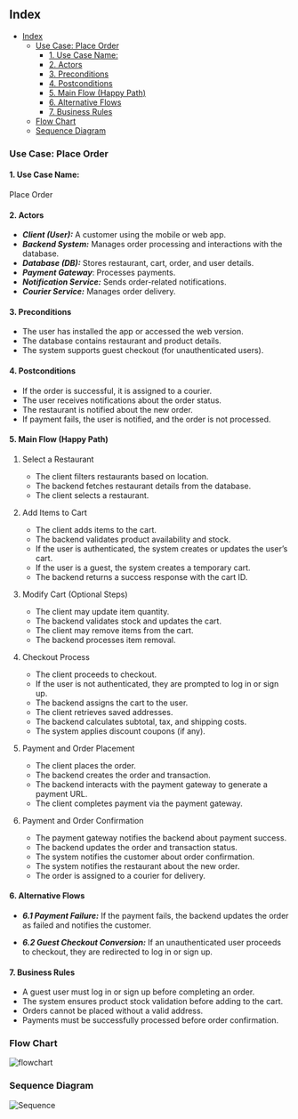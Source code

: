 ## Index

- [Index](#index)
  - [Use Case: Place Order](#use-case-place-order)
    - [1. Use Case Name:](#1-use-case-name)
    - [2. Actors](#2-actors)
    - [3. Preconditions](#3-preconditions)
    - [4. Postconditions](#4-postconditions)
    - [5. Main Flow (Happy Path)](#5-main-flow-happy-path)
    - [6. Alternative Flows](#6-alternative-flows)
    - [7. Business Rules](#7-business-rules)
  - [Flow Chart](#flow-chart)
  - [Sequence Diagram](#sequence-diagram)

### Use Case: Place Order

#### 1. Use Case Name:

Place Order

#### 2. Actors

- **_Client (User):_** A customer using the mobile or web app.
- **_Backend System:_** Manages order processing and interactions with the database.
- **_Database (DB):_** Stores restaurant, cart, order, and user details.
- **_Payment Gateway_**: Processes payments.
- **_Notification Service:_** Sends order-related notifications.
- **_Courier Service:_** Manages order delivery.

#### 3. Preconditions

- The user has installed the app or accessed the web version.
- The database contains restaurant and product details.
- The system supports guest checkout (for unauthenticated users).

#### 4. Postconditions

- If the order is successful, it is assigned to a courier.
- The user receives notifications about the order status.
- The restaurant is notified about the new order.
- If payment fails, the user is notified, and the order is not processed.

#### 5. Main Flow (Happy Path)

1.  Select a Restaurant

    - The client filters restaurants based on location.
    - The backend fetches restaurant details from the database.
    - The client selects a restaurant.

2.  Add Items to Cart

    - The client adds items to the cart.
    - The backend validates product availability and stock.
    - If the user is authenticated, the system creates or updates the user’s cart.
    - If the user is a guest, the system creates a temporary cart.
    - The backend returns a success response with the cart ID.

3.  Modify Cart (Optional Steps)

    - The client may update item quantity.
    - The backend validates stock and updates the cart.
    - The client may remove items from the cart.
    - The backend processes item removal.

4.  Checkout Process

    - The client proceeds to checkout.
    - If the user is not authenticated, they are prompted to log in or sign up.
    - The backend assigns the cart to the user.
    - The client retrieves saved addresses.
    - The backend calculates subtotal, tax, and shipping costs.
    - The system applies discount coupons (if any).

5.  Payment and Order Placement

    - The client places the order.
    - The backend creates the order and transaction.
    - The backend interacts with the payment gateway to generate a payment URL.
    - The client completes payment via the payment gateway.

6.  Payment and Order Confirmation

    - The payment gateway notifies the backend about payment success.
    - The backend updates the order and transaction status.
    - The system notifies the customer about order confirmation.
    - The system notifies the restaurant about the new order.
    - The order is assigned to a courier for delivery.

#### 6. Alternative Flows

- **_6.1 Payment Failure:_** If the payment fails, the backend updates the order as failed and notifies the customer.

- **_6.2 Guest Checkout Conversion:_** If an unauthenticated user proceeds to checkout, they are redirected to log in or sign up.

#### 7. Business Rules

- A guest user must log in or sign up before completing an order.
- The system ensures product stock validation before adding to the cart.
- Orders cannot be placed without a valid address.
- Payments must be successfully processed before order confirmation.

### Flow Chart

![flowchart](https://drive.google.com/file/d/1GsvMB1vqZOaBsnRQHJ1iceHVSVFzsKMV)

### Sequence Diagram

![Sequence](https://drive.google.com/file/d/10Jv1OFPMRwTtaDJbSpbLsPuSlUjT9n4Q/view)
